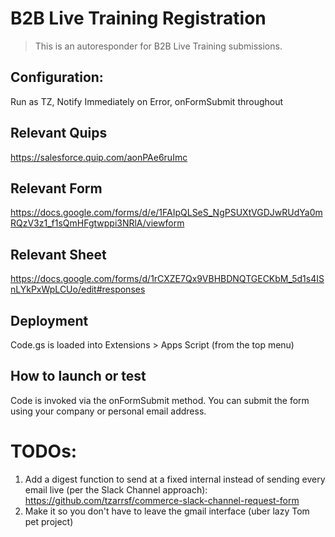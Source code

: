 # B2B Live Training Registration

> This is an autoresponder for B2B Live Training submissions.

## Configuration:
Run as TZ, Notify Immediately on Error, onFormSubmit throughout

## Relevant Quips

https://salesforce.quip.com/aonPAe6ruImc

## Relevant Form

https://docs.google.com/forms/d/e/1FAIpQLSeS_NgPSUXtVGDJwRUdYa0mRQzV3z1_f1sQmHFgtwppi3NRlA/viewform

## Relevant Sheet

https://docs.google.com/forms/d/1rCXZE7Qx9VBHBDNQTGECKbM_5d1s4ISnLYkPxWpLCUo/edit#responses

## Deployment

Code.gs is loaded into Extensions > Apps Script (from the top menu)

## How to launch or test

Code is invoked via the onFormSubmit method. You can submit the form using your company or personal email address.

# TODOs:

1. Add a digest function to send at a fixed internal instead of sending every email live (per the Slack Channel approach): https://github.com/tzarrsf/commerce-slack-channel-request-form
2. Make it so you don't have to leave the gmail interface (uber lazy Tom pet project)
